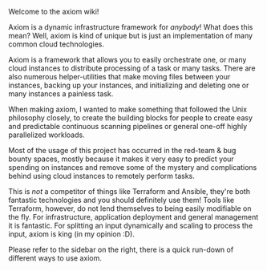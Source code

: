 Welcome to the axiom wiki!

Axiom is a dynamic infrastructure framework for *anybody*! What does this mean? Well, axiom is kind of unique but is just an implementation of many common cloud technologies. 

Axiom is a framework that allows you to easily orchestrate one, or many cloud instances to distribute processing of a task or many tasks. There are also numerous helper-utilities that make moving files between your instances, backing up your instances, and initializing and deleting one or many instances a painless task. 

When making axiom, I wanted to make something that followed the Unix philosophy closely, to create the building blocks for people to create easy and predictable continuous scanning pipelines or general one-off highly parallelized workloads. 

Most of the usage of this project has occurred in the red-team & bug bounty spaces, mostly because it makes it very easy to predict your spending on instances and remove some of the mystery and complications behind using cloud instances to remotely perform tasks.

This is *not* a competitor of things like Terraform and Ansible, they're both fantastic technologies and you should definitely use them! Tools like Terraform, however, do not lend themselves to being easily modifiable on the fly. For infrastructure, application deployment and general management it is fantastic. For splitting an input dynamically and scaling to process the input, axiom is king (in my opinion :D).

Please refer to the sidebar on the right, there is a quick run-down of different ways to use axiom. 